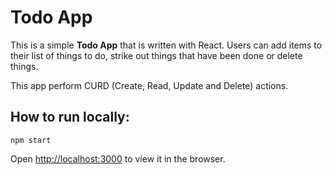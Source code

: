 # Todo App

This is a simple **Todo App** that is written with React. Users can add items to their list of things to do, strike out things that have been done or delete things.

This app perform CURD (Create, Read, Update and Delete) actions.

## How to run locally:

```
npm start
```

Open [http://localhost:3000](http://localhost:3000) to view it in the browser.
